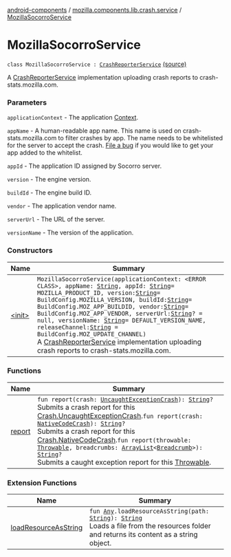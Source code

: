 [android-components](../../index.md) / [mozilla.components.lib.crash.service](../index.md) / [MozillaSocorroService](./index.md)

# MozillaSocorroService

`class MozillaSocorroService : `[`CrashReporterService`](../-crash-reporter-service/index.md) [(source)](https://github.com/mozilla-mobile/android-components/blob/master/components/lib/crash/src/main/java/mozilla/components/lib/crash/service/MozillaSocorroService.kt#L65)

A [CrashReporterService](../-crash-reporter-service/index.md) implementation uploading crash reports to crash-stats.mozilla.com.

### Parameters

`applicationContext` - The application [Context](#).

`appName` - A human-readable app name. This name is used on crash-stats.mozilla.com to filter crashes by app.
    The name needs to be whitelisted for the server to accept the crash.
    [File a bug](https://bugzilla.mozilla.org/enter_bug.cgi?product=Socorro) if you would like to get your
    app added to the whitelist.

`appId` - The application ID assigned by Socorro server.

`version` - The engine version.

`buildId` - The engine build ID.

`vendor` - The application vendor name.

`serverUrl` - The URL of the server.

`versionName` - The version of the application.

### Constructors

| Name | Summary |
|---|---|
| [&lt;init&gt;](-init-.md) | `MozillaSocorroService(applicationContext: <ERROR CLASS>, appName: `[`String`](https://kotlinlang.org/api/latest/jvm/stdlib/kotlin/-string/index.html)`, appId: `[`String`](https://kotlinlang.org/api/latest/jvm/stdlib/kotlin/-string/index.html)` = MOZILLA_PRODUCT_ID, version: `[`String`](https://kotlinlang.org/api/latest/jvm/stdlib/kotlin/-string/index.html)` = BuildConfig.MOZILLA_VERSION, buildId: `[`String`](https://kotlinlang.org/api/latest/jvm/stdlib/kotlin/-string/index.html)` = BuildConfig.MOZ_APP_BUILDID, vendor: `[`String`](https://kotlinlang.org/api/latest/jvm/stdlib/kotlin/-string/index.html)` = BuildConfig.MOZ_APP_VENDOR, serverUrl: `[`String`](https://kotlinlang.org/api/latest/jvm/stdlib/kotlin/-string/index.html)`? = null, versionName: `[`String`](https://kotlinlang.org/api/latest/jvm/stdlib/kotlin/-string/index.html)` = DEFAULT_VERSION_NAME, releaseChannel: `[`String`](https://kotlinlang.org/api/latest/jvm/stdlib/kotlin/-string/index.html)` = BuildConfig.MOZ_UPDATE_CHANNEL)`<br>A [CrashReporterService](../-crash-reporter-service/index.md) implementation uploading crash reports to crash-stats.mozilla.com. |

### Functions

| Name | Summary |
|---|---|
| [report](report.md) | `fun report(crash: `[`UncaughtExceptionCrash`](../../mozilla.components.lib.crash/-crash/-uncaught-exception-crash/index.md)`): `[`String`](https://kotlinlang.org/api/latest/jvm/stdlib/kotlin/-string/index.html)`?`<br>Submits a crash report for this [Crash.UncaughtExceptionCrash](../../mozilla.components.lib.crash/-crash/-uncaught-exception-crash/index.md).`fun report(crash: `[`NativeCodeCrash`](../../mozilla.components.lib.crash/-crash/-native-code-crash/index.md)`): `[`String`](https://kotlinlang.org/api/latest/jvm/stdlib/kotlin/-string/index.html)`?`<br>Submits a crash report for this [Crash.NativeCodeCrash](../../mozilla.components.lib.crash/-crash/-native-code-crash/index.md).`fun report(throwable: `[`Throwable`](https://kotlinlang.org/api/latest/jvm/stdlib/kotlin/-throwable/index.html)`, breadcrumbs: `[`ArrayList`](https://kotlinlang.org/api/latest/jvm/stdlib/kotlin.collections/-array-list/index.html)`<`[`Breadcrumb`](../../mozilla.components.support.base.crash/-breadcrumb/index.md)`>): `[`String`](https://kotlinlang.org/api/latest/jvm/stdlib/kotlin/-string/index.html)`?`<br>Submits a caught exception report for this [Throwable](https://kotlinlang.org/api/latest/jvm/stdlib/kotlin/-throwable/index.html). |

### Extension Functions

| Name | Summary |
|---|---|
| [loadResourceAsString](../../mozilla.components.support.test.file/kotlin.-any/load-resource-as-string.md) | `fun `[`Any`](https://kotlinlang.org/api/latest/jvm/stdlib/kotlin/-any/index.html)`.loadResourceAsString(path: `[`String`](https://kotlinlang.org/api/latest/jvm/stdlib/kotlin/-string/index.html)`): `[`String`](https://kotlinlang.org/api/latest/jvm/stdlib/kotlin/-string/index.html)<br>Loads a file from the resources folder and returns its content as a string object. |
